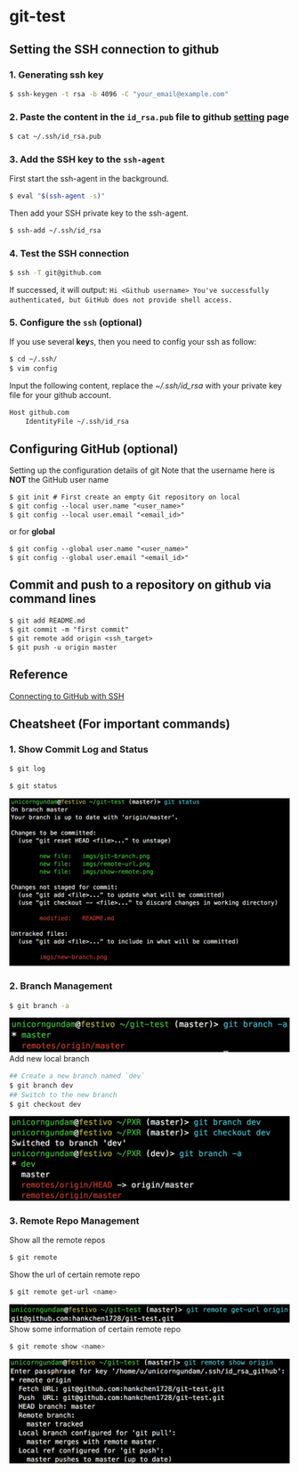 # git-test
## Setting the SSH connection to github
### 1. Generating ssh key

```sh
$ ssh-keygen -t rsa -b 4096 -C "your_email@example.com"
```

### 2. Paste the content in the `id_rsa.pub` file to github [setting](https://github.com/settings/keys) page

```sh
$ cat ~/.ssh/id_rsa.pub
```

### 3. Add the SSH key to the `ssh-agent`
First start the ssh-agent in the background.

```sh
$ eval "$(ssh-agent -s)"
```
Then add your SSH private key to the ssh-agent.

```sh
$ ssh-add ~/.ssh/id_rsa
```

### 4. Test the SSH connection

```sh
$ ssh -T git@github.com
```
If successed, it will output: `Hi <Github username> You've successfully authenticated, but GitHub does not provide shell access.`

### 5. Configure the `ssh` (optional)

If you use several **key**s, then you need to config your ssh as follow:

```sh
$ cd ~/.ssh/
$ vim config
```

Input the following content, replace the *~/.ssh/id_rsa* with your private key file for your github account.

```
Host github.com
    IdentityFile ~/.ssh/id_rsa
```

## Configuring GitHub (optional)
Setting up the configuration details of git
Note that the username here is **NOT** the GitHub user name

```
$ git init # First create an empty Git repository on local
$ git config --local user.name "<user_name>"
$ git config --local user.email "<email_id>"
```

or for **global**

```
$ git config --global user.name "<user_name>"
$ git config --global user.email "<email_id>"
```

## Commit and push to a repository on github via command lines

```
$ git add README.md
$ git commit -m "first commit"
$ git remote add origin <ssh_target>
$ git push -u origin master
```
<!-- Each time before `push`  -->

## Reference
[Connecting to GitHub with SSH](https://help.github.com/en/github/authenticating-to-github/connecting-to-github-with-ssh)

## Cheatsheet (For important commands)
### 1. Show Commit Log and Status
```sh
$ git log
```

```sh
$ git status
```
![](imgs/git-status.png)

### 2. Branch Management
```sh
$ git branch -a
```
![](imgs/git-branch.png)
Add new local branch
```sh
## Create a new branch named `dev`
$ git branch dev
## Switch to the new branch
$ git checkout dev
```
![](imgs/new-branch.png)

### 3. Remote Repo Management
Show all the remote repos
```sh
$ git remote
```
Show the url of certain remote repo
```sh
$ git remote get-url <name>
```
![](imgs/remote-url.png)
Show some information of certain remote repo
```sh
$ git remote show <name>
```
![](imgs/show-remote.png)


